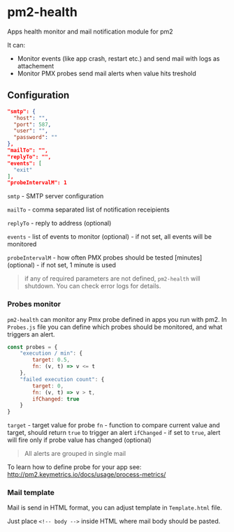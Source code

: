 # pm2-health
Apps health monitor and mail notification module for pm2

It can:
* Monitor events (like app crash, restart etc.) and send mail with logs as attachement
* Monitor PMX probes send mail alerts when value hits treshold

## Configuration

```json
"smtp": {
  "host": "",
  "port": 587,
  "user": "",
  "password": ""
},
"mailTo": "",
"replyTo": "",
"events": [
  "exit"
],
"probeIntervalM": 1
```
`smtp` - SMTP server configuration

`mailTo` - comma separated list of notification receipients

`replyTo` - reply to address (optional)

`events` - list of events to monitor (optional) - if not set, all events will be monitored

`probeIntervalM` - how often PMX probes should be tested [minutes] (optional) - if not set, 1 minute is used

> if any of required parameters are not defined, `pm2-health` will shutdown. You can check error logs for details.

### Probes monitor

`pm2-health` can monitor any Pmx probe defined in apps you run with pm2.
In `Probes.js` file you can define which probes should be monitored, and what triggers an alert.

```js
const probes = {
    "execution / min": {
        target: 0.5,
        fn: (v, t) => v <= t
    },
    "failed execution count": {
        target: 0,
        fn: (v, t) => v > t,
        ifChanged: true
    }
}
```

`target` - target value for probe
`fn` - function to compare current value and target, should return `true` to trigger an alert
`ifChanged` - if set to `true`, alert will fire only if probe value has changed (optional)

> All alerts are grouped in single mail

To learn how to define probe for your app see: http://pm2.keymetrics.io/docs/usage/process-metrics/

### Mail template

Mail is send in HTML format, you can adjust template in `Template.html` file.

Just place `<!-- body -->` inside HTML where mail body should be pasted.
